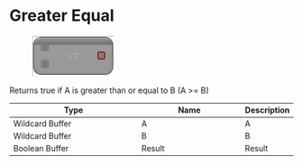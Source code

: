 # Greater Equal

<div align="left" data-full-width="false">

<figure><img src="Greater_Equal.png" alt=""><figcaption></figcaption></figure>

</div>

Returns true if A is greater than or equal to B (A >= B)

<table>
<thead><tr><th width="250">Type</th><th width="200">Name</th><th>Description</th></tr></thead>
<tbody>
<tr><td>Wildcard Buffer</td><td>A</td><td>A</td></tr>
<tr><td>Wildcard Buffer</td><td>B</td><td>B</td></tr>
<tr><td>Boolean Buffer</td><td>Result</td><td>Result</td></tr>
</tbody>
</table>